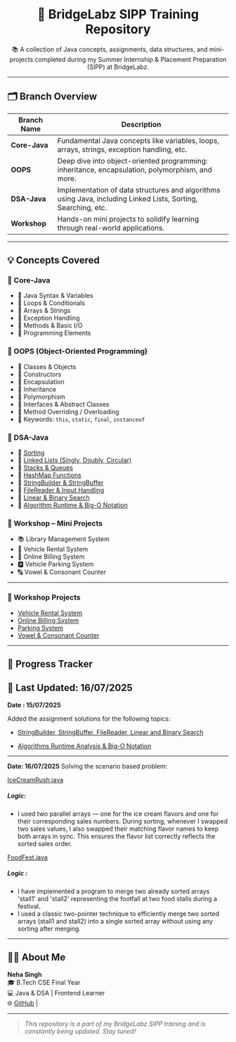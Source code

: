 <h1 align="center">🚀 BridgeLabz SIPP Training Repository</h1>

<p align="center">
  📚 A collection of Java concepts, assignments, data structures, and mini-projects completed during my Summer Internship & Placement Preparation (SIPP) at BridgeLabz.
</p>

---

## 🗂️ Branch Overview

| Branch Name   | Description |
|--------------|-------------|
| **Core-Java** | Fundamental Java concepts like variables, loops, arrays, strings, exception handling, etc. |
| **OOPS**      | Deep dive into object-oriented programming: inheritance, encapsulation, polymorphism, and more. |
| **DSA-Java**  | Implementation of data structures and algorithms using Java, including Linked Lists, Sorting, Searching, etc. |
| **Workshop**  | Hands-on mini projects to solidify learning through real-world applications. |

---

## 💡 Concepts Covered

### 🔹 Core-Java
- 🔸 Java Syntax & Variables  
- 🔸 Loops & Conditionals  
- 🔸 Arrays & Strings  
- 🔸 Exception Handling  
- 🔸 Methods & Basic I/O  
- 🔸 Programming Elements  

### 🔹 OOPS (Object-Oriented Programming)
- 🔹 Classes & Objects  
- 🔹 Constructors  
- 🔹 Encapsulation  
- 🔹 Inheritance  
- 🔹 Polymorphism  
- 🔹 Interfaces & Abstract Classes  
- 🔹 Method Overriding / Overloading  
- 🔹 Keywords: `this`, `static`, `final`, `instanceof`

### 🔹 DSA-Java
- 🔸 [Sorting](https://github.com/NehaSingh2505/BridgeLabz-SIPP-Training/tree/dsa/Sorting)
- 🔸 [Linked Lists (Singly, Doubly, Circular) ](https://github.com/NehaSingh2505/BridgeLabz-SIPP-Training/tree/dsa/linkedlist)
- 🔸 [Stacks & Queues](https://github.com/NehaSingh2505/BridgeLabz-SIPP-Training/tree/dsa/StackQueue)
- 🔸 [HashMap Functions](https://github.com/NehaSingh2505/BridgeLabz-SIPP-Training/tree/dsa/HashMap)
- 🔸 [StringBuilder & StringBuffer](https://github.com/NehaSingh2505/BridgeLabz-SIPP-Training/tree/dsa/StringBuilder_StringBuffer_FileReader_LinearAndBinarySearch)
- 🔸 [FileReader & Input Handling](https://github.com/NehaSingh2505/BridgeLabz-SIPP-Training/tree/dsa/StringBuilder_StringBuffer_FileReader_LinearAndBinarySearch)
- 🔸 [Linear & Binary Search](https://github.com/NehaSingh2505/BridgeLabz-SIPP-Training/tree/dsa/StringBuilder_StringBuffer_FileReader_LinearAndBinarySearch)
- 🔸 [Algorithm Runtime & Big-O Notation](https://github.com/NehaSingh2505/BridgeLabz-SIPP-Training/tree/dsa/AlgorithmsRuntimeAnalysisBigONotation)

### 🔹 Workshop – Mini Projects
- 📚 Library Management System  
- 🚗 Vehicle Rental System  
- 🧾 Online Billing System  
- 🅿️ Vehicle Parking System  
- 🔠 Vowel & Consonant Counter  

---

### 📁 Workshop Projects
- [Vehicle Rental System](https://github.com/NehaSingh2505/BridgeLabz-SIPP-Training/blob/workshop/RentalManagementSystem.java)
- [Online Billing System](https://github.com/NehaSingh2505/BridgeLabz-SIPP-Training/blob/workshop/OnlineBillingSystem.java)
- [Parking System](https://github.com/NehaSingh2505/BridgeLabz-SIPP-Training/blob/workshop/ParkingLot.java)
- [Vowel & Consonant Counter](https://github.com/NehaSingh2505/BridgeLabz-SIPP-Training/blob/workshop/VowelAndConsonant.java)
---

## 🧠 Progress Tracker

📅 **Last Updated: 16/07/2025**
---

**Date : 15/07/2025**

Added the assignment solutions for the following topics:

- [StringBuilder, StringBuffer, FileReader, Linear and Binary Search](https://github.com/NehaSingh2505/BridgeLabz-SIPP-Training/tree/dsa/StringBuilder_StringBuffer_FileReader_LinearAndBinarySearch)

- [Algorithms Runtime Analysis & Big-O Notation](https://github.com/NehaSingh2505/BridgeLabz-SIPP-Training/tree/dsa/AlgorithmsRuntimeAnalysisBigONotation)

---
**Date: 16/07/2025**
Solving the scenario based problem:

 [IceCreamRush.java](https://github.com/NehaSingh2505/BridgeLabz-SIPP-Training/blob/dsa/ScenarioBased/IceCreamRush.java) 

##### Logic:
- I used two parallel arrays — one for the ice cream flavors and one for their corresponding sales numbers. During sorting, whenever I swapped two sales values, I also swapped their matching flavor names to keep both arrays in sync. This ensures the flavor list correctly reflects the sorted sales order.

[FoodFest.java](https://github.com/NehaSingh2505/BridgeLabz-SIPP-Training/blob/dsa/ScenarioBased/FoodFest.java)
 
##### Logic :
- I have implemented a program to merge two already sorted arrays 'stall1' and 'stall2' representing the footfall at two food stalls during a festival.
- I used a classic two-pointer technique to efficiently merge two sorted arrays (stall1 and stall2) into a single sorted array 
 without using any sorting after merging.

---

## 🙋‍♀️ About Me

**Neha Singh**  
🎓 B.Tech CSE Final Year  
💻 Java & DSA  | Frontend Learner  
🌐 [GitHub](https://github.com/NehaSingh2505) | 

---

> _This repository is a part of my BridgeLabz SIPP training and is constantly being updated. Stay tuned!_
